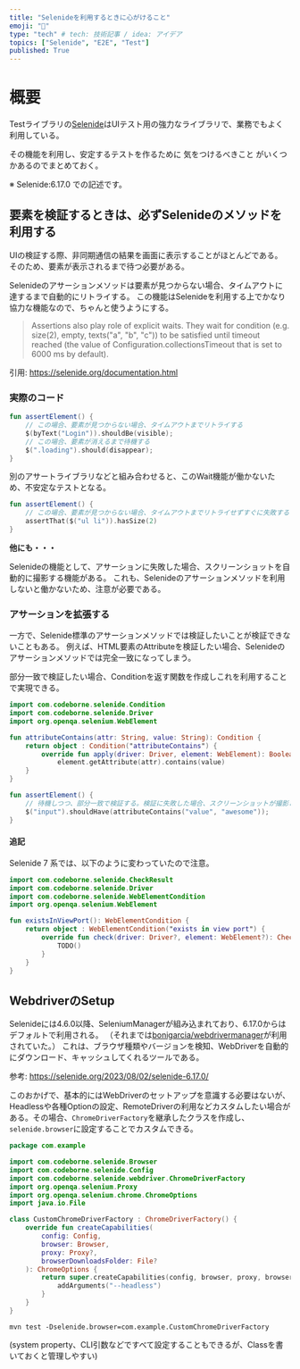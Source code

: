 ```yaml
---
title: "Selenideを利用するときに心がけること"
emoji: "💬"
type: "tech" # tech: 技術記事 / idea: アイデア
topics: ["Selenide", "E2E", "Test"]
published: True
---
```


# 概要

Testライブラリの[Selenide](https://selenide.org/)はUIテスト用の強力なライブラリで、業務でもよく利用している。

その機能を利用し、安定するテストを作るために 気をつけるべきこと がいくつかあるのでまとめておく。

※ Selenide:6.17.0 での記述です。

## 要素を検証するときは、必ずSelenideのメソッドを利用する

UIの検証する際、非同期通信の結果を画面に表示することがほとんどである。
そのため、要素が表示されるまで待つ必要がある。

Selenideのアサーションメソッドは要素が見つからない場合、タイムアウトに達するまで自動的にリトライする。
この機能はSelenideを利用する上でかなり協力な機能なので、ちゃんと使うようにする。

> Assertions also play role of explicit waits. They wait for condition (e.g. size(2), empty, texts("a", "b", "c")) to be satisfied until timeout reached (the value of Configuration.collectionsTimeout that is set to 6000 ms by default).

引用: https://selenide.org/documentation.html

### 実際のコード
```kotlin
fun assertElement() {
    // この場合、要素が見つからない場合、タイムアウトまでリトライする
    $(byText("Login")).shouldBe(visible);
    // この場合、要素が消えるまで待機する
    $(".loading").should(disappear);
}
```

別のアサートライブラリなどと組み合わせると、このWait機能が働かないため、不安定なテストとなる。
```kotlin
fun assertElement() {
    // この場合、要素が見つからない場合、タイムアウトまでリトライせずすぐに失敗する
    assertThat($("ul li")).hasSize(2)
}
```

**他にも・・・**

Selenideの機能として、アサーションに失敗した場合、スクリーンショットを自動的に撮影する機能がある。
これも、Selenideのアサーションメソッドを利用しないと働かないため、注意が必要である。

### アサーションを拡張する

一方で、Selenide標準のアサーションメソッドでは検証したいことが検証できないこともある。
例えば、HTML要素のAttributeを検証したい場合、Selenideのアサーションメソッドでは完全一致になってしまう。

部分一致で検証したい場合、Conditionを返す関数を作成しこれを利用することで実現できる。

```kotlin
import com.codeborne.selenide.Condition
import com.codeborne.selenide.Driver
import org.openqa.selenium.WebElement

fun attributeContains(attr: String, value: String): Condition {
    return object : Condition("attributeContains") {
        override fun apply(driver: Driver, element: WebElement): Boolean =
            element.getAttribute(attr).contains(value)
    }
}

fun assertElement() {
    // 待機しつつ、部分一致で検証する。検証に失敗した場合、スクリーンショットが撮影される
    $("input").shouldHave(attributeContains("value", "awesome"));
}
```

#### 追記

Selenide 7 系では、以下のように変わっていたので注意。

```kotlin
import com.codeborne.selenide.CheckResult
import com.codeborne.selenide.Driver
import com.codeborne.selenide.WebElementCondition
import org.openqa.selenium.WebElement

fun existsInViewPort(): WebElementCondition {
    return object : WebElementCondition("exists in view port") {
        override fun check(driver: Driver?, element: WebElement?): CheckResult {
            TODO()
        }
    }
}
```

## WebdriverのSetup

Selenideには4.6.0以降、SeleniumManagerが組み込まれており、6.17.0からはデフォルトで利用される。
（それまでは[bonigarcia/webdrivermanager](https://github.com/bonigarcia/webdrivermanager)が利用されていた。）
これは、ブラウザ種類やバージョンを検知、WebDriverを自動的にダウンロード、キャッシュしてくれるツールである。

参考: https://selenide.org/2023/08/02/selenide-6.17.0/

このおかげで、基本的にはWebDriverのセットアップを意識する必要はないが、Headlessや各種Optionの設定、RemoteDriverの利用などカスタムしたい場合がある。その場合、`ChromeDriverFactory`を継承したクラスを作成し、`selenide.browser`に設定することでカスタムできる。


```kotlin
package com.example

import com.codeborne.selenide.Browser
import com.codeborne.selenide.Config
import com.codeborne.selenide.webdriver.ChromeDriverFactory
import org.openqa.selenium.Proxy
import org.openqa.selenium.chrome.ChromeOptions
import java.io.File

class CustomChromeDriverFactory : ChromeDriverFactory() {
    override fun createCapabilities(
        config: Config,
        browser: Browser,
        proxy: Proxy?,
        browserDownloadsFolder: File?
    ): ChromeOptions {
        return super.createCapabilities(config, browser, proxy, browserDownloadsFolder).apply {
            addArguments("--headless")
        }
    }
}
```

```
mvn test -Dselenide.browser=com.example.CustomChromeDriverFactory
```
(system property、CLI引数などですべて設定することもできるが、Classを書いておくと管理しやすい)
